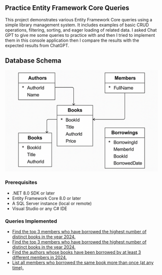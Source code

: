 ﻿## Practice Entity Framework Core Queries
This project demonstrates various Entity Framework Core queries using a simple library management system. 
It includes examples of basic CRUD operations, filtering, sorting, and eager loading of related data.
I asked Chat GPT to give me some queries to practice with and then I tried to implement them in this console application
then I compare the results with the expected results from ChatGPT.

## Database Schema
![LibraryManagement Schema](./LearnEfCore.ConsoleApp/Images/dbschema.png)

### Prerequisites
- .NET 8.0 SDK or later
- Entity Framework Core 8.0 or later
- A SQL Server instance (local or remote)
- Visual Studio or any C# IDE

### Queries Implemented
- [Find the top 3 members who have borrowed the highest number of distinct books in the year 2024.](https://github.com/Anish407/PracticeEfCoreQueries/blob/e79214bfa749cf5478bfc4591ad8e13928f94fe9/LearnEfCore.ConsoleApp/EfCoreQueries/EfCoreQuery.cs#L33)
- [Find the top 3 members who have borrowed the highest number of distinct books in the year 2024.](https://github.com/Anish407/PracticeEfCoreQueries/blob/e79214bfa749cf5478bfc4591ad8e13928f94fe9/LearnEfCore.ConsoleApp/EfCoreQueries/EfCoreQuery.cs#L57)
- [Find the authors whose books have been borrowed by at least 3 different members in 2024.](https://github.com/Anish407/PracticeEfCoreQueries/blob/e79214bfa749cf5478bfc4591ad8e13928f94fe9/LearnEfCore.ConsoleApp/EfCoreQueries/EfCoreQuery.cs#L90)
- [List all members who borrowed the same book more than once (at any time).](https://github.com/Anish407/PracticeEfCoreQueries/blob/e79214bfa749cf5478bfc4591ad8e13928f94fe9/LearnEfCore.ConsoleApp/EfCoreQueries/EfCoreQuery.cs#L123)


